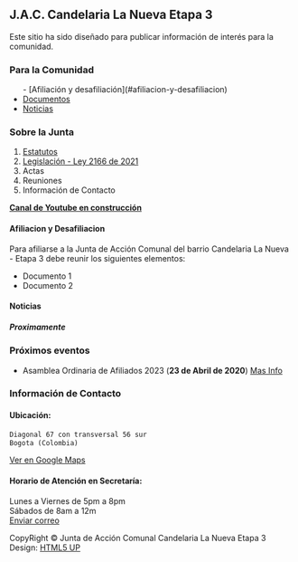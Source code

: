    
## J.A.C. Candelaria La Nueva Etapa 3
  
Este sitio ha sido diseñado para publicar información de interés para la comunidad.
   
### Para la Comunidad
  
<ul class="actions">
 - [Afiliación y desafiliación](#afiliacion-y-desafiliacion)
  <li><a href="#one" class="button scrolly">Documentos</a></li>
  <li><a href="#Noticias">Noticias</a></li>
</ul>

### Sobre la Junta
  
1. [Estatutos](https://archive.org/download/estatutos-JAC-CandelariaEtapa3/ESTATUTOS_APROBADOS.pdf)
2. [Legislación - Ley 2166 de 2021](https://archive.org/download/ley-2166-del-18-de-diciembre-de-2021-nueva-ley-comunal/LEY%202166%20del%2018%20de%20diciembre%20de%202021%20-%20NUEVA%20LEY%20COMUNAL.pdf)
3. Actas
4. Reuniones
5. Información de Contacto

**[Canal de Youtube en construcción](https://www.youtube.com/)**  

#### Afiliacion y Desafiliacion

Para afiliarse a la Junta de Acción Comunal del barrio Candelaria La Nueva - Etapa 3 debe reunir los siguientes elementos:

- Documento 1
- Documento 2

#### Noticias 
  
##### Proximamente 
  
  
### Próximos eventos  
  
- Asamblea Ordinaria de Afiliados 2023 (**23 de Abril de 2020**) [Mas Info](?)
  
  
### Información de Contacto
  
#### Ubicación:
  
```markdown
Diagonal 67 con transversal 56 sur
Bogota (Colombia)  
```
[Ver en Google Maps](https://goo.gl/maps/432up4234rPQ5o3G8)  

#### Horario de Atención en Secretaría:
  
Lunes a Viernes de 5pm a 8pm  
Sábados de 8am a 12m  
[Enviar correo](mailto:jaccandelariaetapa3@hotmail.com)  
  


CopyRight
&copy; Junta de Acción Comunal Candelaria La Nueva Etapa 3  
Design: <a href="http://html5up.net">HTML5 UP

